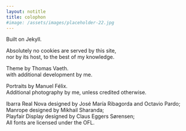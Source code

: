 ```yaml
---
layout: notitle
title: colophon
#image: /assets/images/placeholder-22.jpg
---
```

Built on Jekyll.

Absolutely no cookies are served by this site,  
nor by its host, to the best of my knowledge.

Theme by Thomas Vaeth.  
with additional development by me.

Portraits by Manuel Félix.  
Additional photography by me, unless credited otherwise.

Ibarra Real Nova designed by José María Ribagorda and Octavio Pardo;  
Manrope designed by Mikhail Sharanda;  
Playfair Display designed by Claus Eggers Sørensen;  
All fonts are licensed under the OFL.
